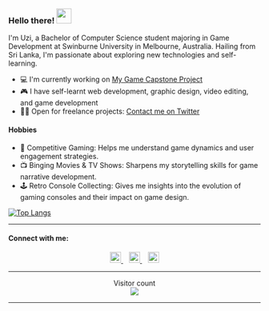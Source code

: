 ### Hello there! <img src="https://raw.githubusercontent.com/MartinHeinz/MartinHeinz/master/wave.gif" width="30px">

I'm Uzi, a Bachelor of Computer Science student majoring in Game Development at Swinburne University in Melbourne, Australia. Hailing from Sri Lanka, I'm passionate about exploring new technologies and self-learning.

- 💻 I'm currently working on [My Game Capstone Project](https://github.com/uzmanshafi/GAM30002---SWE40001-GAMES-CAPSTONE-PROJECT) 
- 🎮 I have self-learnt web development, graphic design, video editing, and game development
- 👨‍💻 Open for freelance projects: [Contact me on Twitter](https://twitter.com/UzmanShafi)

#### Hobbies

- 🎯 Competitive Gaming: Helps me understand game dynamics and user engagement strategies.
- 📺 Binging Movies & TV Shows: Sharpens my storytelling skills for game narrative development.
- 🕹 Retro Console Collecting: Gives me insights into the evolution of gaming consoles and their impact on game design.

[![Top Langs](https://github-readme-stats.vercel.app/api/top-langs/?username=uzmanshafi&layout=compact&langs_count=8&theme=dracula)](https://github.com/anuraghazra/github-readme-stats)

---

#### Connect with me:

<p align="center">
  
<a href="https://www.instagram.com/uzim4n/">
  <img alt="Uzman's Instagram" width="22px" src="https://raw.githubusercontent.com/hussainweb/hussainweb/main/icons/instagram.png" />
</a>
&nbsp;&nbsp;
<a href="https://twitter.com/UzmanShafi">
  <img alt="Shafi Uzman | Twitter" width="22px" src="https://raw.githubusercontent.com/peterthehan/peterthehan/master/assets/twitter.svg" />
</a>
&nbsp;&nbsp;
<a href="https://www.linkedin.com/in/shafi-uzman-fassy-949811198/">
  <img alt="Uzman's LinkedIN" width="22px" src="https://raw.githubusercontent.com/peterthehan/peterthehan/master/assets/linkedin.svg" />
</a>
  
</p>

---

<p align="center"> 
  Visitor count<br>
  <img src="https://profile-counter.glitch.me/uzmanshafi/count.svg" />
</p>

---
